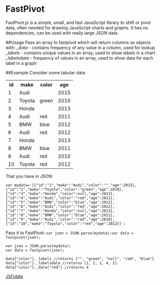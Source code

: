 # FastPivot
FastPivot.js is a simple, small, and fast JavaScript library to shift or pivot data, often needed for drawing JavaScript charts and graphs. It has no dependencies, can be used with really large JSON data.

##Usage
Pass an array to fastpivot which will return columns as objects with:
*_data* - contains frequency of any value in a column, used for lookup
*_labels* - contains unique values in an array, used to show labels in a chart
*_labelsdata* - frequency of values in an array, used to show data for each label in a graph

##Example
Consider some tabular data
<table style="width:100%"><tbody><tr><th>id</th><th>make</th><th>color</th><th>age</th></tr><tr><td>1</td><td>Audi</td><td></td><td>2015</td></tr><tr><td>2</td><td>Toyota</td><td>green</td><td>2010</td></tr><tr><td>3</td><td>Honda</td><td></td><td>2013</td></tr><tr><td>4</td><td>Audi</td><td>red</td><td>2011</td></tr><tr><td>5</td><td>BMW</td><td>blue</td><td>2012</td></tr><tr><td>6</td><td>Audi</td><td>red</td><td>2012</td></tr><tr><td>7</td><td>Honda</td><td></td><td>2013</td></tr><tr><td>8</td><td>BMW</td><td>blue</td><td>2011</td></tr><tr><td>9</td><td>Audi</td><td>red</td><td>2010</td></tr><tr><td>10</td><td>Toyota</td><td>red</td><td>2012</td></tr></tbody></table>

That you have in JSON:

`var mydata='[{"id":"1","make":"Audi","color":"","age":2015},{"id":"2","make":"Toyota","color":"green","age":2010},{"id":"3","make":"Honda","color":null,"age":2013},{"id":"4","make":"Audi","color":"red","age":2011},{"id":"5","make":"BMW","color":"blue","age":2012},{"id":"6","make":"Audi","color":"red","age":2012},{"id":"7","make":"Honda","color":null,"age":2013},{"id":"8","make":"BMW","color":"blue","age":2011},{"id":"9","make":"Audi","color":"red","age":2010},{"id":"10","make":"Toyota","color":"red","age":2012}]';`

Pass it to FastPivot:
`var json = JSON.parse(mydata);var data = fastpivot(json);`
~~~~
var json = JSON.parse(mydata);
var data = fastpivot(json);

data["color"]._labels //returns ["", "green", "null", "red", "blue"]
data["color"]._labelsdata //returns [1, 1, 2, 4, 2]
data["color"]._data["red"] //returns 4
~~~~

[JSFiddle](https://jsfiddle.net/3h3kuoz2/ "Drawing a pie chart with fastpivot and ChartJS")




